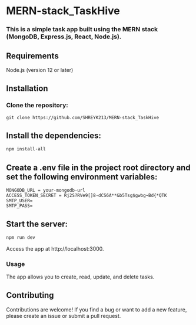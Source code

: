 # MERN-stack_TaskHive

### This is a simple task app built using the MERN stack (MongoDB, Express.js, React, Node.js).

## Requirements
Node.js (version 12 or later)
## Installation
### Clone the repository:
```
git clone https://github.com/SHREYK213/MERN-stack_TaskHive
```
## Install the dependencies:
```bash
npm install-all
```
## Create a .env file in the project root directory and set the following environment variables:
```
MONGODB_URL = your-mongodb-url
ACCESS_TOKEN_SECRET = Rj2S?RVe9[]8-dCS6A**&b5Tsg$gwbg~Bd{*QTK
SMTP_USER=
SMTP_PASS=
```
## Start the server:
```bash
npm run dev
```
Access the app at http://localhost:3000.
### Usage
The app allows you to create, read, update, and delete tasks.

## Contributing
Contributions are welcome! If you find a bug or want to add a new feature, please create an issue or submit a pull request.
